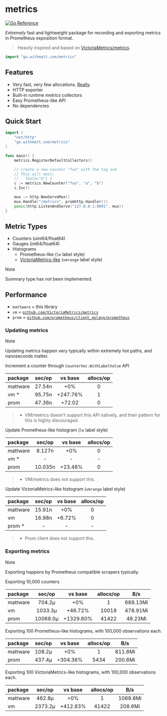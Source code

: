 # metrics

[![Go Reference](https://pkg.go.dev/badge/go.withmatt.com/metrics.svg)](https://pkg.go.dev/go.withmatt.com/metrics)

_Extremely_ fast and lightweight package for recording and exporting metrics in Prometheus exposition format.

> Heavily inspired and based on [VictoriaMetrics/metrics](https://github.com/VictoriaMetrics/metrics).

```go
import "go.withmatt.com/metrics"
```

## Features
* Very fast, very few allocations. [Really](benchmarks.txt).
* HTTP exporter
* Built-in runtime metrics collectors
* Easy Prometheus-like API
* No dependencies

## Quick Start

```go
import (
	"net/http"
	"go.withmatt.com/metrics"
)

func main() {
	metrics.RegisterDefaultCollectors()

	// create a new counter "foo" with the tag a=b
	// This will emit:
	//   foo{a="b"} 1
	c := metrics.NewCounter("foo", "a", "b")
	c.Inc()

	mux := http.NewServeMux()
	mux.Handle("/metrics", promhttp.Handler())
	panic(http.ListenAndServe("127.0.0.1:9091", mux))
}
```

## Metric Types
* Counters (uint64/float64)
* Gauges (int64/float64)
* Histograms
  - Prometheus-like (`le` label style)
  - [VictoriaMetrics-like](https://medium.com/@valyala/improving-histogram-usability-for-prometheus-and-grafana-bc7e5df0e350) (`vmrange` label style)

> [!NOTE]
> Summary type has not been implemented.

## Performance

- `mattware` = this library
- `vm` = [`github.com/VictoriaMetrics/metrics`](https://pkg.go.dev/github.com/VictoriaMetrics/metrics)
- `prom` = [`github.com/prometheus/client_golang/prometheus`](https://pkg.go.dev/github.com/prometheus/client_golang/prometheus)

### Updating metrics

> [!NOTE]
> Updating metrics happen very typically within extremely hot paths, and
> nanoseconds matter.

Increment a counter through `CounterVec.WithLabelValue` API

| package | sec/op | vs base | allocs/op |
| :------ | :----: | :-----: | :-------: |
| mattware | 27.54n | +0% | 0
| vm * | 95.75n | +247.76% | 1
| prom | 47.36n | +72.02 | 0

> * VM/metrics doesn't support this API natively, and their pattern for this is highly discouraged.

Update Prometheus-like histogram (`le` label style)

| package | sec/op | vs base | allocs/op |
| :------ | :----: | :-----: | :-------: |
| mattware | 8.127n | +0% | 0
| vm * | - | - | -
| prom | 10.035n | +23.48% | 0

> * VM/metrics does not support this.

Update VictoriaMetrics-like histogram (`vmrange` label style)

| package | sec/op | vs base | allocs/op |
| :------ | :----: | :-----: | :-------: |
| mattware | 15.91n | +0% | 0
| vm | 16.98n | +6.72% | 0
| prom * | - | - | -

> * Prom client does not support this.

### Exporting metrics

> [!NOTE]
> Exporting happens by Prometheus compatible scrapers typically.

Exporting 10,000 counters

| package | sec/op | vs base | allocs/op | B/s |
| :------ | :----: | :-----: | :-------: | :-: |
| mattware | 704.2µ | +0% | 1 | 689.13Mi
| vm | 1033.3µ | +46.72% | 10018 | 478.91Mi
| prom | 10068.0µ | +1329.60% | 41422 | 48.23Mi

Exporting 100 Prometheus-like histograms, with 100,000 observations each.

| package | sec/op | vs base | allocs/op | B/s |
| :------ | :----: | :-----: | :-------: | :-: |
| mattware | 108.2µ | +0% | 1 | 811.6Mi
| prom | 437.4µ | +304.36% | 5434 | 200.6Mi

Exporting 100 VictoriaMetrics-like histograms, with 100,000 observations each.

| package | sec/op | vs base | allocs/op | B/s |
| :------ | :----: | :-----: | :-------: | :-: |
| mattware | 462.8µ | +0% | 1 | 1069.8Mi
| vm | 2373.2µ | +412.83% | 41422 | 208.6Mi
